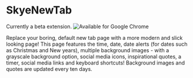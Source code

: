 # SkyeNewTab
Currently a beta extension.
![Available for Google Chrome](http://usingtechnologybetter.com/wp-content/uploads/2013/11/ChromeWebStore_Badge_v2_496x150.png)

Replace your boring, default new tab page with a more modern and slick looking page! This page features the time, date, date alerts (for dates such as Christmas and New years), multiple background images - with a grayscale background option, social media icons, inspirational quotes, a timer, social media links and keyboard shortcuts! Background images and quotes are updated every ten days.


